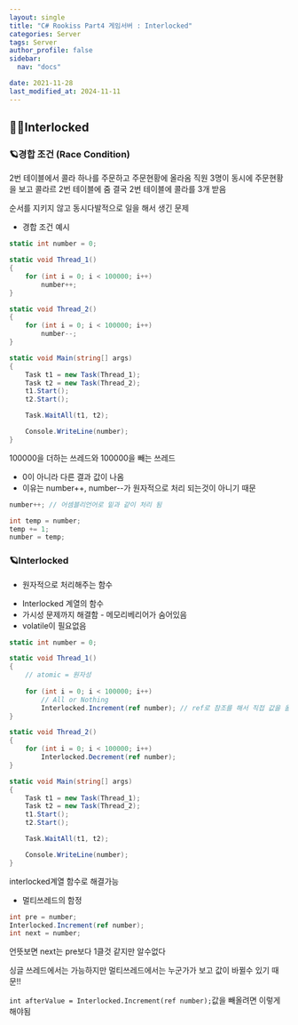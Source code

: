 ```yaml
---
layout: single
title: "C# Rookiss Part4 게임서버 : Interlocked"
categories: Server
tags: Server
author_profile: false
sidebar:
  nav: "docs"

date: 2021-11-28
last_modified_at: 2024-11-11
---
```


## 🙇‍♀️Interlocked


### 🪐경합 조건 (Race Condition)

2번 테이블에서 콜라 하나를 주문하고 주문현황에 올라옴
직원 3명이 동시에 주문현황을 보고 콜라르 2번 테이블에 줌
결국 2번 테이블에 콜라를 3개 받음

순서를 지키지 않고 동시다발적으로 일을 해서 생긴 문제

* 경합 조건 예시

```cs
static int number = 0;

static void Thread_1()
{
    for (int i = 0; i < 100000; i++)
        number++;
}

static void Thread_2()
{
    for (int i = 0; i < 100000; i++)
        number--;
}

static void Main(string[] args)
{
    Task t1 = new Task(Thread_1);
    Task t2 = new Task(Thread_2);
    t1.Start();
    t2.Start();

    Task.WaitAll(t1, t2);

    Console.WriteLine(number);
}
```

100000을 더하는 쓰레드와 100000을 빼는 쓰레드
- 0이 아니라 다른 결과 값이 나옴
- 이유는 number++, number--가 원자적으로 처리 되는것이 아니기 때문

```cs
number++; // 어셈블리언어로 밑과 같이 처리 됨

int temp = number;
temp += 1;
number = temp;
```

### 🪐Interlocked

* 원자적으로 처리해주는 함수
- Interlocked 계열의 함수
- 가시성 문제까지 해결함 - 메모리베리어가 숨어있음
- volatile이 필요없음

```cs
static int number = 0;

static void Thread_1()
{
    // atomic = 원자성
    
    for (int i = 0; i < 100000; i++)
        // All or Nothing
        Interlocked.Increment(ref number); // ref로 참조를 해서 직접 값을 올린다
}

static void Thread_2()
{
    for (int i = 0; i < 100000; i++)
        Interlocked.Decrement(ref number);
}

static void Main(string[] args)
{
    Task t1 = new Task(Thread_1);
    Task t2 = new Task(Thread_2);
    t1.Start();
    t2.Start();

    Task.WaitAll(t1, t2);

    Console.WriteLine(number);
}
```

interlocked계열 함수로 해결가능


* 멀티쓰레드의 함정

```cs
int pre = number;
Interlocked.Increment(ref number);
int next = number;
```

언뜻보면 next는 pre보다 1클것 같지만 알수없다

싱글 쓰레드에서는 가능하지만 멀티쓰레드에서는 누군가가 보고 값이 바뀔수 있기 때문!!

`int afterValue = Interlocked.Increment(ref number);`값을 빼올려면 이렇게 해야됨







